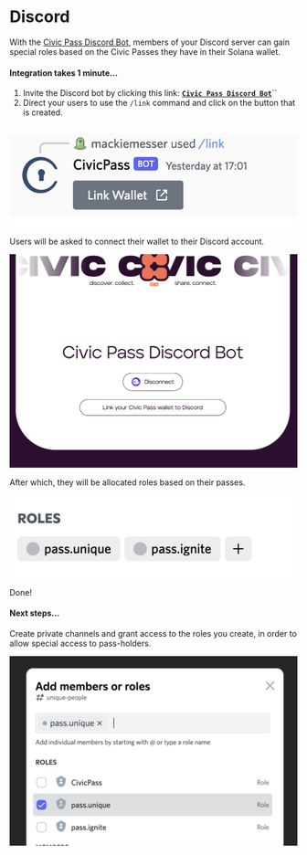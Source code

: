 # Discord

With the [Civic Pass Discord Bot](https://discord.com/api/oauth2/authorize?client\_id=984369541108875327\&permissions=2415937536\&redirect\_uri=https%3A%2F%2Fapi.civic.com%2Fdiscord%2Fregister\&response\_type=code\&scope=bot%20identify%20applications.commands), members of your Discord server can gain special roles based on the Civic Passes they have in their Solana wallet.

#### Integration takes 1 minute...

1. Invite the Discord bot by clicking this link:  [**`Civic Pass Discord Bot`**](https://discord.com/api/oauth2/authorize?client\_id=984369541108875327\&permissions=2415937536\&redirect\_uri=https%3A%2F%2Fapi.civic.com%2Fdiscord%2Fregister\&response\_type=code\&scope=bot%20identify%20applications.commands)``
2. Direct your users to use the `/link` command and click on the button that is created.

![](<../.gitbook/assets/image (4) (1).png>)

Users will be asked to connect their wallet to their Discord account.

![](../.gitbook/assets/image.png)

After which, they will be allocated roles based on their passes.

![](<../.gitbook/assets/image (3) (1).png>)

Done!

#### Next steps...&#x20;

Create private channels and grant access to the roles you create, in order to allow special access to pass-holders.

![](<../.gitbook/assets/image (6) (1).png>)


